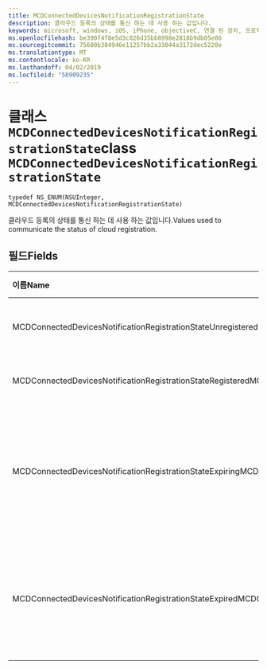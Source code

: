 ```yaml
---
title: MCDConnectedDevicesNotificationRegistrationState
description: 클라우드 등록의 상태를 통신 하는 데 사용 하는 값입니다.
keywords: microsoft, windows, iOS, iPhone, objectiveC, 연결 된 장치, 프로젝트 로마
ms.openlocfilehash: be390f4f8e5d3c026d35bb8998e2818b9db05e86
ms.sourcegitcommit: 75680b384946e11257bb2a33044a3172dec5220e
ms.translationtype: MT
ms.contentlocale: ko-KR
ms.lasthandoff: 04/02/2019
ms.locfileid: "58909235"
---
```

# <a name="class-mcdconnecteddevicesnotificationregistrationstate"></a><span data-ttu-id="6488e-104">클래스 `MCDConnectedDevicesNotificationRegistrationState`</span><span class="sxs-lookup"><span data-stu-id="6488e-104">class `MCDConnectedDevicesNotificationRegistrationState`</span></span> 

```
typedef NS_ENUM(NSUInteger, MCDConnectedDevicesNotificationRegistrationState)
```  
<span data-ttu-id="6488e-105">클라우드 등록의 상태를 통신 하는 데 사용 하는 값입니다.</span><span class="sxs-lookup"><span data-stu-id="6488e-105">Values used to communicate the status of cloud registration.</span></span>

## <a name="fields"></a><span data-ttu-id="6488e-106">필드</span><span class="sxs-lookup"><span data-stu-id="6488e-106">Fields</span></span>

| <span data-ttu-id="6488e-107">이름</span><span class="sxs-lookup"><span data-stu-id="6488e-107">Name</span></span>                              |   <span data-ttu-id="6488e-108">값</span><span class="sxs-lookup"><span data-stu-id="6488e-108">Value</span></span>     | <span data-ttu-id="6488e-109">설명</span><span class="sxs-lookup"><span data-stu-id="6488e-109">Description</span></span> |
|:----------------------------------|:------|:-------------------------------|
| <span data-ttu-id="6488e-110">MCDConnectedDevicesNotificationRegistrationStateUnregistered</span><span class="sxs-lookup"><span data-stu-id="6488e-110">MCDConnectedDevicesNotificationRegistrationStateUnregistered</span></span> | <span data-ttu-id="6488e-111">0</span><span class="sxs-lookup"><span data-stu-id="6488e-111">0</span></span> | <span data-ttu-id="6488e-112">등록 시작 되지 않았습니다.</span><span class="sxs-lookup"><span data-stu-id="6488e-112">Registration has never been started.</span></span>
| <span data-ttu-id="6488e-113">MCDConnectedDevicesNotificationRegistrationStateRegistered</span><span class="sxs-lookup"><span data-stu-id="6488e-113">MCDConnectedDevicesNotificationRegistrationStateRegistered</span></span> | <span data-ttu-id="6488e-114">1</span><span class="sxs-lookup"><span data-stu-id="6488e-114">1</span></span> | <span data-ttu-id="6488e-115">등록을 완료 했습니다.</span><span class="sxs-lookup"><span data-stu-id="6488e-115">Registration has finished.</span></span> |
| <span data-ttu-id="6488e-116">MCDConnectedDevicesNotificationRegistrationStateExpiring</span><span class="sxs-lookup"><span data-stu-id="6488e-116">MCDConnectedDevicesNotificationRegistrationStateExpiring</span></span> | <span data-ttu-id="6488e-117">2</span><span class="sxs-lookup"><span data-stu-id="6488e-117">2</span></span> | <span data-ttu-id="6488e-118">등록 만료 되려고 이며 따라서 앱은 등록 다시 수행 합니다.</span><span class="sxs-lookup"><span data-stu-id="6488e-118">Registration is about to expire and so the app should perform registration again.</span></span> |
| <span data-ttu-id="6488e-119">MCDConnectedDevicesNotificationRegistrationStateExpired</span><span class="sxs-lookup"><span data-stu-id="6488e-119">MCDConnectedDevicesNotificationRegistrationStateExpired</span></span> | <span data-ttu-id="6488e-120">3</span><span class="sxs-lookup"><span data-stu-id="6488e-120">3</span></span> | <span data-ttu-id="6488e-121">등록 만료 되어 있으므로 앱 등록을 다시 수행 해야 합니다.</span><span class="sxs-lookup"><span data-stu-id="6488e-121">Registration has expired and so the app must perform registration again.</span></span> |